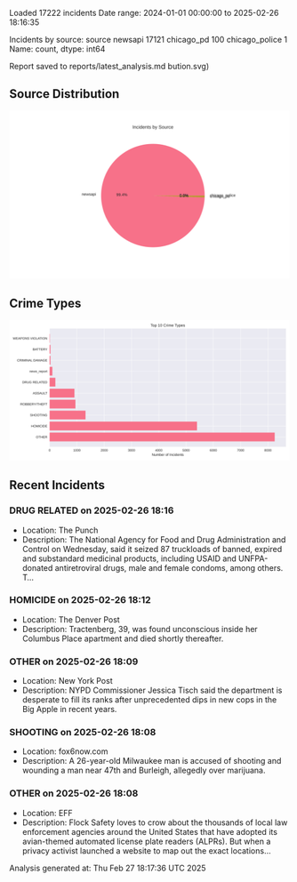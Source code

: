 
Loaded 17222 incidents
Date range: 2024-01-01 00:00:00 to 2025-02-26 18:16:35

Incidents by source:
source
newsapi           17121
chicago_pd          100
chicago_police        1
Name: count, dtype: int64

Report saved to reports/latest_analysis.md
bution.svg)

## Source Distribution
![Source Distribution](images/source_distribution.svg)

## Crime Types
![Crime Types](images/crime_types.svg)

## Recent Incidents

### DRUG RELATED on 2025-02-26 18:16
- Location: The Punch
- Description: The National Agency for Food and Drug Administration and Control on Wednesday, said it seized 87 truckloads of banned, expired and substandard medicinal products, including USAID and UNFPA-donated antiretroviral drugs, male and female condoms, among others. T…


### HOMICIDE on 2025-02-26 18:12
- Location: The Denver Post
- Description: Tractenberg, 39, was found unconscious inside her Columbus Place apartment and died shortly thereafter.


### OTHER on 2025-02-26 18:09
- Location: New York Post
- Description: NYPD Commissioner Jessica Tisch said the department is desperate to fill its ranks after unprecedented dips in new cops in the Big Apple in recent years.


### SHOOTING on 2025-02-26 18:08
- Location: fox6now.com
- Description: A 26-year-old Milwaukee man is accused of shooting and wounding a man near 47th and Burleigh, allegedly over marijuana.


### OTHER on 2025-02-26 18:08
- Location: EFF
- Description: Flock Safety loves to crow about the thousands of local law enforcement agencies around the United States that have adopted its avian-themed automated license plate readers (ALPRs). But when a privacy activist launched a website to map out the exact locations…

Analysis generated at: Thu Feb 27 18:17:36 UTC 2025
